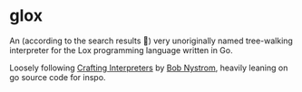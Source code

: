 # glox

An (according to the search results 👀) very unoriginally named tree-walking interpreter for the Lox programming language written in Go.

Loosely following [Crafting Interpreters](http://www.craftinginterpreters.com/) by [Bob Nystrom](https://github.com/munificent), heavily leaning on go source code for inspo.
